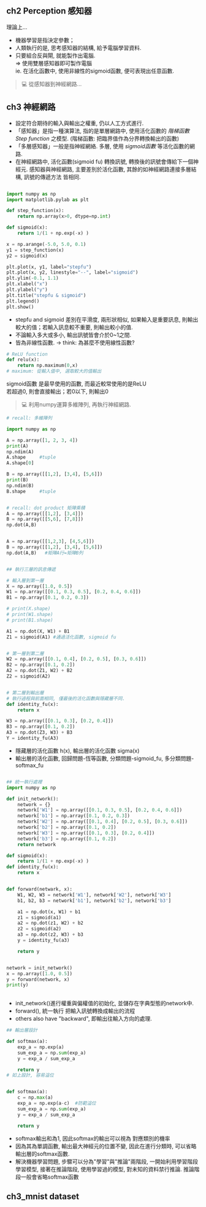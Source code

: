 

## ch2 Perception 感知器
理論上...
* 機器學習是指決定參數；   
* 人類執行的是, 思考感知器的結構, 給予電腦學習資料.     
* 只要組合反與閘, 就能製作出電腦.  
=> 使用雙層感知器即可製作電腦   
ie. 在活化函數中, 使用非線性的sigmoid函數, 便可表現出任意函數.      


  
> :computer: 從感知器到神經網路...  
##  ch3 神經網路

* 設定符合期待的輸入與輸出之權重, 仍以人工方式進行.   
* 「感知器」是指一種演算法, 指的是單層網路中, 使用活化函數的 *階梯函數 Step function* 之模型. (階梯函數: 把臨界值作為分界轉換輸出的函數)     
* 「多層感知器」一般是指神經網絡. 多層, 使用 *sigmoid函數* 等活化函數的網路.     
* 在神經網路中, 活化函數(sigmoid fu) 轉換訊號, 轉換後的訊號會傳給下一個神經元. 感知器與神經網路, 主要差別於活化函數, 其餘的如神經網路連接多層結構, 訊號的傳遞方法 皆相同.      



```py

import numpy as np
import matplotlib.pylab as plt

def step_function(x):
    return np.array(x>0, dtype=np.int)

def sigmoid(x):
    return 1/(1 + np.exp(-x) )

x = np.arange(-5.0, 5.0, 0.1)
y1 = step_function(x)
y2 = sigmoid(x)

plt.plot(x, y1, label="stepfu")
plt.plot(x, y2, linestyle="--", label="sigmoid")
plt.ylim(-0.1, 1.1)
plt.xlabel("x")
plt.ylabel("y")
plt.title("stepfu & sigmoid")
plt.legend()
plt.show()

```

* stepfu and sigmoid 差別在平滑度, 兩形狀相似, 如果輸入是重要訊息, 則輸出較大的值；若輸入訊息較不重要, 則輸出較小的值.  
* 不論輸入多大或多小, 輸出訊號皆會介於0~1之間.   
* 皆為非線性函數. -> think: 為甚麼不使用線性函數?   

```py
# ReLU function
def relu(x):
    return np.maximum(0,x)
# maximum: 從輸入值中, 選取較大的值輸出   
```
sigmoid函數 是最早使用的函數, 而最近較常使用的是ReLU   
若超過0, 則會直接輸出；若0以下, 則輸出0   

>  :computer: 利用numpy運算多維陣列, 再執行神經網路.   

```py
# recall: 多維陣列

import numpy as np

A = np.array([1, 2, 3, 4])
print(A)
np.ndim(A)
A.shape     #tuple  
A.shape[0]

B = np.array([[1,2], [3,4], [5,6]])
print(B)
np.ndim(B)
B.shape     #tuple  


# recall: dot product 矩陣乘積
A = np.array([[1,2], [3,4]])
B = np.array([[5,6], [7,8]])
np.dot(A,B)


A = np.array([[1,2,3], [4,5,6]])
B = np.array([[1,2], [3,4], [5,6]])
np.dot(A,B)   #矩陣A行=矩陣B列


```


```py

## 執行三層的訊息傳遞  

# 輸入層到第一層
X = np.array([1.0, 0.5])
W1 = np.array([[0.1, 0.3, 0.5], [0.2, 0.4, 0.6]])
B1 = np.array([0.1, 0.2, 0.3])

# print(X.shape)
# print(W1.shape)
# print(B1.shape)

A1 = np.dot(X, W1) + B1
Z1 = sigmoid(A1) #通過活化函數, sigmoid fu


# 第一層到第二層
W2 = np.array([[0.1, 0.4], [0.2, 0.5], [0.3, 0.6]])
B2 = np.array([0.1, 0.2])
A2 = np.dot(Z1, W2) + B2
Z2 = sigmoid(A2)


# 第二層到輸出層
# 執行過程與前面相同, 僅最後的活化函數與隱藏層不同.   
def identity_fu(x):
    return x

W3 = np.array([[0.1, 0.3], [0.2, 0.4]])
B3 = np.array([0.1, 0.2])
A3 = np.dot(Z3, W3) + B3
Y = identity_fu(A3)

```

* 隱藏層的活化函數 h(x), 輸出層的活化函數 sigma(x) 
* 輸出層的活化函數, 回歸問題-恆等函數, 分類問題-sigmoid_fu, 多分類問題-softmax_fu     

```py

## 統一執行處裡 
import numpy as np

def init_network():
    network = {}
    network['W1'] = np.array([[0.1, 0.3, 0.5], [0.2, 0.4, 0.6]])
    network['b1'] = np.array([0.1, 0.2, 0.3])
    network['W2'] = np.array([[0.1, 0.4], [0.2, 0.5], [0.3, 0.6]])
    network['b2'] = np.array([0.1, 0.2])
    network['W3'] = np.array([[0.1, 0.3], [0.2, 0.4]])
    network['b3'] = np.array([0.1, 0.2])
    return network

def sigmoid(x):
    return 1/(1 + np.exp(-x) )
def identity_fu(x):
    return x


def forward(netwark, x):
    W1, W2, W3 = network['W1'], network['W2'], network['W3'] 
    b1, b2, b3 = network['b1'], network['b2'], network['b3']

    a1 = np.dot(x, W1) + b1
    z1 = sigmoid(a1)
    a2 = np.dot(z1, W2) + b2
    z2 = sigmoid(a2)
    a3 = np.dot(z2, W3) + b3
    y = identity_fu(a3)

    return y


network = init_network()
x = np.array([1.0, 0.5])
y = forward(network, x)
print(y)
    
```
* init_network()進行權重與偏權值的初始化, 並儲存在字典型態的network中.    
* forward(), 統一執行 把輸入訊號轉換成輸出的流程   
* others also have "backward", 即輸出往輸入方向的處理.     

```py
## 輸出層設計

def softmax(a):
    exp_a = np.exp(a)
    sum_exp_a = np.sum(exp_a)
    y = exp_a / sum_exp_a

    return y 
# 如上設計, 容易溢位


def softmax(a):
    c = np.max(a)
    exp_a = np.exp(a-c)  #防範溢位
    sum_exp_a = np.sum(exp_a)
    y = exp_a / sum_exp_a

    return y    

```
* softmax輸出和為1, 因此softmax的輸出可以視為 對應類別的機率   
* 因為其為單調函數, 輸出最大神經元的位置不變, 因此在進行分類時, 可以省略輸出層的softmax函數.   
* 解決機器學習問題, 步驟可以分為"學習"與"推論"兩階段, 一開始利用學習階段學習模型, 接著在推論階段, 使用學習過的模型, 對未知的資料禁行推論. 推論階段一般會省略softmax函數   

## ch3_mnist dataset  